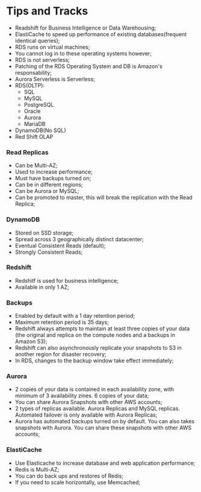 # Tips and Tracks  

* Readshift for Business Intelligence or Data Warehousing;  
* ElastiCache to speed up performance of existing databases(frequent identical queries);  
* RDS runs on virtual machines;  
* You cannot log in to these operating systems however;  
* RDS is not serverless;  
* Patching of the RDS Operating System and DB is Amazon's responsability;  
* Aurora Serverless is Serverless;  
* RDS(OLTP):
  * SQL  
  * MySQL  
  * PostgreSQL  
  * Oracle  
  * Aurora  
  * MariaDB  
* DynamoDB(No SQL)
* Red Shift OLAP  

### Read Replicas  

* Can be Multi-AZ;
* Used to increase performance;  
* Must have backups turned on;  
* Can be in different regions;  
* Can be Aurora or MySQL;  
* Can be promoted to master, this will break the replication with the Read Replica;

### DynamoDB  

* Stored on SSD storage;  
* Spread across 3 geographically distinct datacenter;  
* Eventual Consistent Reads (default);
* Strongly  Consistent Reads;


### Redshift  

* Redshitf is used for business intelligence;  
* Available in only 1 AZ;  

### Backups  

* Enabled by default with a 1 day retention period;  
* Maximum retention period is 35 days;  
* Redshift always attempts to maintain at least three copies of your data (the original and replica on the compute nodes and a backups in Amazon S3);  
* Redshift can also asynchronously replicate your snapshots to S3 in another region for disaster recovery;  
* In RDS, changes to the backup window take effect immediately;  

### Aurora  

* 2 copies of your data is contained in each availability zone, with minimum of 3 availability zines. 6 copies of your data;  
* You can share Aurora Snapshots with other AWS accounts;  
* 2 types of replicas available. Aurora Replicas and MySQL replicas. Automated failover is only available with Aurora Replicas;  
* Aurora has automated backups turned on by default. You can also takes snapshots with Aurora. You can share these snapshots with other AWS accounts;  


### ElastiCache  

* Use Elasticache to increase database and web application performance;  
* Redis is Multi-AZ;  
* You can do back ups and restores of Redis;  
* If you need to scale horizontally, use Memcached;  
